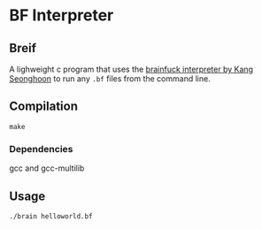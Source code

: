# BF Interpreter

## Breif
A lighweight c program that uses the [brainfuck interpreter by Kang Seonghoon](https://gist.github.com/lifthrasiir/596667) to run any `.bf` files from the command line.

## Compilation
`make`

### Dependencies
gcc and gcc-multilib

## Usage
`./brain helloworld.bf`